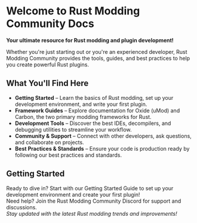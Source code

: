 # Welcome to Rust Modding Community Docs

**Your ultimate resource for Rust modding and plugin development!**  

Whether you're just starting out or you're an experienced developer, Rust Modding Community provides the tools, guides, and best practices to help you create powerful Rust plugins.  
## What You'll Find Here
- **Getting Started** – Learn the basics of Rust modding, set up your development environment, and write your first plugin.  
- **Framework Guides** – Explore documentation for Oxide (uMod) and Carbon, the two primary modding frameworks for Rust.  
- **Development Tools** – Discover the best IDEs, decompilers, and debugging utilities to streamline your workflow.  
- **Community & Support** – Connect with other developers, ask questions, and collaborate on projects.  
- **Best Practices & Standards** – Ensure your code is production ready by following our best practices and standards.  
## Getting Started
Ready to dive in? Start with our Getting Started Guide to set up your development environment and create your first plugin!  
Need help? Join the Rust Modding Community Discord for support and discussions.  
*Stay updated with the latest Rust modding trends and improvements!*  